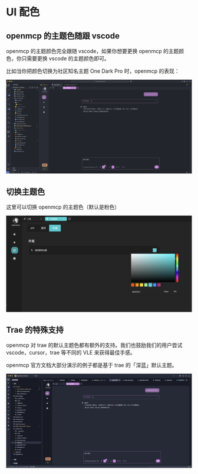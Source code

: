 # UI 配色

## openmcp 的主题色随跟 vscode

openmcp 的主题颜色完全跟随 vscode，如果你想要更换 openmcp 的主题颜色，你只需要更换 vscode 的主题颜色即可。

比如当你把颜色切换为社区知名主题 One Dark Pro 时，openmcp 的表现：

![](./images/one-dark-pro.png)


## 切换主题色

这里可以切换 openmcp 的主题色（默认是粉色）

![](./images/change-color.png)


## Trae 的特殊支持

openmcp 对 trae 的默认主题色都有额外的支持。我们也鼓励我们的用户尝试 vscode，cursor，trae 等不同的 VLE 来获得最佳手感。

openmcp 官方文档大部分演示的例子都是基于 trae 的「深蓝」默认主题。

![](./images/trae-blue.png)